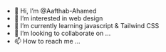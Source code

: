 - 👋 Hi, I’m @Aafthab-Ahamed
- 👀 I’m interested in web design
- 🌱 I’m currently learning javascript & Tailwind CSS
- 💞️ I’m looking to collaborate on ...
- 📫 How to reach me ...

<!---
Aafthab-Ahamed/Aafthab-Ahamed is a ✨ special ✨ repository because its `README.md` (this file) appears on your GitHub profile.
You can click the Preview link to take a look at your changes.
--->
